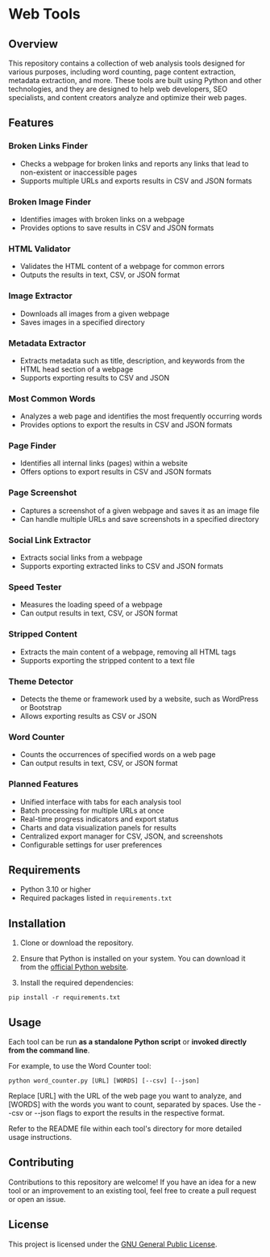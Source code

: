 # Web Tools

## Overview

This repository contains a collection of web analysis tools designed for various purposes, including word counting, page content extraction, metadata extraction, and more. These tools are built using Python and other technologies, and they are designed to help web developers, SEO specialists, and content creators analyze and optimize their web pages.

## Features

### Broken Links Finder

- Checks a webpage for broken links and reports any links that lead to non-existent or inaccessible pages
- Supports multiple URLs and exports results in CSV and JSON formats

### Broken Image Finder

- Identifies images with broken links on a webpage
- Provides options to save results in CSV and JSON formats

### HTML Validator

- Validates the HTML content of a webpage for common errors
- Outputs the results in text, CSV, or JSON format

### Image Extractor

- Downloads all images from a given webpage
- Saves images in a specified directory

### Metadata Extractor

- Extracts metadata such as title, description, and keywords from the HTML head section of a webpage
- Supports exporting results to CSV and JSON

### Most Common Words

- Analyzes a web page and identifies the most frequently occurring words
- Provides options to export the results in CSV and JSON formats

### Page Finder

- Identifies all internal links (pages) within a website
- Offers options to export results in CSV and JSON formats

### Page Screenshot

- Captures a screenshot of a given webpage and saves it as an image file
- Can handle multiple URLs and save screenshots in a specified directory

### Social Link Extractor

- Extracts social links from a webpage
- Supports exporting extracted links to CSV and JSON formats

### Speed Tester

- Measures the loading speed of a webpage
- Can output results in text, CSV, or JSON format

### Stripped Content

- Extracts the main content of a webpage, removing all HTML tags
- Supports exporting the stripped content to a text file

### Theme Detector

- Detects the theme or framework used by a website, such as WordPress or Bootstrap
- Allows exporting results as CSV or JSON

### Word Counter

- Counts the occurrences of specified words on a web page
- Can output results in text, CSV, or JSON format

### Planned Features

- Unified interface with tabs for each analysis tool
- Batch processing for multiple URLs at once
- Real-time progress indicators and export status
- Charts and data visualization panels for results
- Centralized export manager for CSV, JSON, and screenshots
- Configurable settings for user preferences

## Requirements

- Python 3.10 or higher
- Required packages listed in `requirements.txt`

## Installation

1. Clone or download the repository.

2. Ensure that Python is installed on your system. You can download it from the [official Python website](https://www.python.org/downloads/).

3. Install the required dependencies:

```
pip install -r requirements.txt
```

## Usage

Each tool can be run **as a standalone Python script** or **invoked directly from the command line**.

For example, to use the Word Counter tool:

`python word_counter.py [URL] [WORDS] [--csv] [--json]`

Replace [URL] with the URL of the web page you want to analyze, and [WORDS] with the words you want to count, separated by spaces. Use the --csv or --json flags to export the results in the respective format.

Refer to the README file within each tool's directory for more detailed usage instructions.

## Contributing

Contributions to this repository are welcome! If you have an idea for a new tool or an improvement to an existing tool, feel free to create a pull request or open an issue.

## License

This project is licensed under the [GNU General Public License](https://www.gnu.org/licenses/gpl-3.0.en.html).
